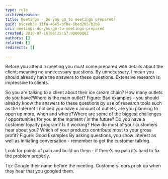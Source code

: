 ```yaml
---
type: rule
archivedreason: 
title: Meetings - Do you go to meetings prepared?
guid: b9ceeb3e-11fa-46e5-bfbe-6bed2057b2b8
uri: meetings-do-you-go-to-meetings-prepared
created: 2010-07-16T06:25:57.0000000Z
authors: []
related: []
redirects: []

---
```


Before you attend a meeting you must come prepared with details about the client; meaning no unnecessary questions. By unnecessary, I mean you should already have the answers to these questions. Extensive research is impressive to clients.   
<!--endintro-->

So you are talking to a client about their ice cream chain?
 How many outlets do you have?Where is the main outlet?
Figure: Bad examples - you should already know the answers to these questions by use of research tools such as the Internet I noticed you have x amount of outlets, are you planning to open up more, when and where?Where are some of the biggest challenges / opportunities for you at the moment / in the future?
Do you have a customer loyalty program? Is it working?
How do most of your customers hear about you?
Which of your products contribute most to your gross profit?
Figure: Good Examples 
By asking questions, you show interest as well as initiating conversation - remember to get the customer talking.

Look for points of pain and build on them - if there's no pain it's hard to fix the problem properly.

 Tip: Google their name before the meeting. Customers' ears prick up when they hear that you googled them.
